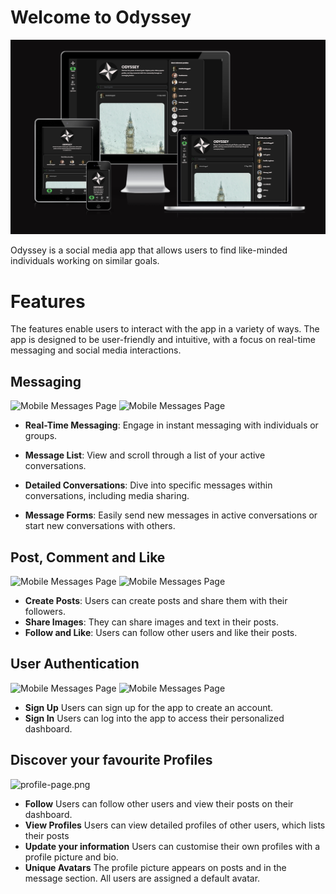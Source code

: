 
# Welcome to Odyssey

![amiresponive](assets/media/amiresponsive.png)

Odyssey is a social media app that allows users to find like-minded individuals working on similar goals.


# Features

The features enable users to interact with the app in a variety of ways. The app is designed to be user-friendly and intuitive, with a focus on real-time messaging and social media interactions.

## Messaging

<img src="https://raw.githubusercontent.com/lmcrean/odyssey-api/main/frontend/playwright/screenshots/get-requests/messages/mobile-messages-page.png" alt="Mobile Messages Page" width="300">
<img src="https://raw.githubusercontent.com/lmcrean/odyssey-api/main/frontend/playwright/screenshots/get-requests/messages/mobile-message-detail.png" alt="Mobile Messages Page" width="300">


- **Real-Time Messaging**: Engage in instant messaging with individuals or groups.

- **Message List**: View and scroll through a list of your active conversations.

- **Detailed Conversations**: Dive into specific messages within conversations, including media sharing.
- **Message Forms**: Easily send new messages in active conversations or start new conversations with others.

## Post, Comment and Like 

<img src="https://raw.githubusercontent.com/lmcrean/odyssey-api/main/frontend/playwright/screenshots/alerts/create-post/mobile-image-uploaded.png" alt="Mobile Messages Page" width="300">

<img src="https://raw.githubusercontent.com/lmcrean/odyssey-api/main/frontend/playwright/screenshots/get-requests/landing-page/desktop-scrolled-to-4th-post.png" alt="Mobile Messages Page" width="800">

- **Create Posts**: Users can create posts and share them with their followers.
- **Share Images**: They can share images and text in their posts.
- **Follow and Like**: Users can follow other users and like their posts.

## User Authentication

 <img src="https://raw.githubusercontent.com/lmcrean/odyssey-api/main/frontend/playwright/screenshots/alerts/success-alerts/mobile-02-signup-success-disappeared.png" alt="Mobile Messages Page" width="300"> <img src="https://raw.githubusercontent.com/lmcrean/odyssey-api/main/frontend/playwright/screenshots/alerts/success-alerts/mobile-03-signin-success.png" alt="Mobile Messages Page" width="300">

- **Sign Up** Users can sign up for the app to create an account.
- **Sign In** Users can log into the app to access their personalized dashboard.

## Discover your favourite Profiles

![profile-page.png](https://raw.githubusercontent.com/lmcrean/odyssey-api/main/frontend/playwright/screenshots/get-requests/profiles/laptop-profile-141-page.png)

- **Follow** Users can follow other users and view their posts on their dashboard.
- **View Profiles** Users can view detailed profiles of other users, which lists their posts
- **Update your information** Users can customise their own profiles with a profile picture and bio.
- **Unique Avatars** The profile picture appears on posts and in the message section. All users are assigned a default avatar.